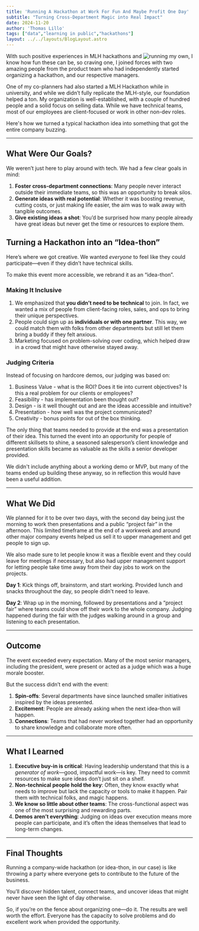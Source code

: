 ```yaml
---
title: 'Running A Hackathon at Work For Fun And Maybe Profit One Day'
subtitle: "Turning Cross-Department Magic into Real Impact"
date: 2024-11-20
author: 'Thomas Lillo'
tags: ["data","learning in public","hackathons"]
layout: ../../layouts/BlogLayout.astro
---
```


With such positive experiences in MLH hackathons and ![running my own](https://brocku.ca/social-sciences/geography/2018/11/21/student-led-datathon-dives-deep-into-growing-industry/), I know how fun these can be, so craving one, I joined forces with two amazing people from the product team who had independently started organizing a hackathon, and our respective managers.

One of my co-planners had also started a MLH Hackathon while in university, and while we didn’t fully replicate the MLH-style, our foundation helped a ton. My organization is well-established, with a couple of hundred people and a solid focus on selling data. While we have technical teams, most of our employees are client-focused or work in other non-dev roles. 

Here's how we turned a typical hackathon idea into something that got the entire company buzzing.

---

## What Were Our Goals?

We weren’t just here to play around with tech. We had a few clear goals in mind:

1. **Foster cross-department connections**: Many people never interact outside their immediate teams, so this was an opportunity to break silos.
2. **Generate ideas with real potential**: Whether it was boosting revenue, cutting costs, or just making life easier, the aim was to walk away with tangible outcomes.
3. **Give existing ideas a shot**: You’d be surprised how many people already have great ideas but never get the time or resources to explore them.

## Turning a Hackathon into an “Idea-thon”

Here’s where we got creative. We wanted *everyone* to feel like they could participate—even if they didn’t have technical skills. 

To make this event more accessible, we rebrand it as an “idea-thon”.

### Making It Inclusive

1. We emphasized that **you didn’t need to be technical** to join. In fact, we wanted a mix of people from client-facing roles, sales, and ops to bring their unique perspectives.
2. People could sign up as **individuals or with one partner**. This way, we could match them with folks from other departments but still let them bring a buddy if they felt anxious.
3. Marketing focused on problem-solving over coding, which helped draw in a crowd that might have otherwise stayed away.

### Judging Criteria

Instead of focusing on hardcore demos, our judging was based on:

1. Business Value - what is the ROI? Does it tie into current objectives? Is this a real problem for our clients or employees?
2. Feasibility - has implementation been thought out?
3. Design - is it well thought out and are the ideas accessible and intuitive?
4. Presentation - how well was the project communicated?
5. Creativity - bonus points for out of the box thinking.

The only thing that teams needed to provide at the end was a presentation of their idea. This turned the event into an opportunity for people of different skillsets to shine, a seasoned salesperson’s client knowledge and presentation skills became as valuable as the skills a senior developer provided.

We didn't include anything about a working demo or MVP, but many of the teams ended up building these anyway, so in reflection this would have been a useful addition.

---

## What We Did

We planned for it to be over two days, with the second day being just the morning to work then presentations and a public “project fair” in the afternoon. This limited timeframe at the end of a workweek and around other major company events helped us sell it to upper management and get people to sign up.

We also made sure to let people know it was a flexible event and they could leave for meetings if necessary, but also had upper management support for letting people take time away from their day jobs to work on the projects.

**Day 1**: Kick things off, brainstorm, and start working. Provided lunch and snacks throughout the day, so people didn't need to leave.

**Day 2**: Wrap up in the morning, followed by presentations and a “project fair” where teams could show off their work to the whole company. Judging happened during the fair with the judges walking around in a group and listening to each presentation.


---

## Outcome

The event exceeded every expectation. Many of the most senior managers, including the president, were present or acted as a judge which was a huge morale booster.

But the success didn’t end with the event:

1. **Spin-offs**: Several departments have since launched smaller initiatives inspired by the ideas presented.
2. **Excitement**: People are already asking when the next idea-thon will happen.
3. **Connections**: Teams that had never worked together had an opportunity to share knowledge and collaborate more often.


---

## What I Learned

1. **Executive buy-in is critical**: Having leadership understand that this is a *generator of work*—good, impactful work—is key. They need to commit resources to make sure ideas don’t just sit on a shelf.  
2. **Non-technical people hold the key**: Often, they know exactly what needs to improve but lack the capacity or tools to make it happen. Pair them with technical folks, and magic happens.  
3. **We know so little about other teams**: The cross-functional aspect was one of the most surprising and rewarding parts.  
4. **Demos aren’t everything**: Judging on ideas over execution means more people can participate, and it’s often the ideas themselves that lead to long-term changes.


---

## Final Thoughts

Running a company-wide hackathon (or idea-thon, in our case) is like throwing a party where everyone gets to contribute to the future of the business. 

You’ll discover hidden talent, connect teams, and uncover ideas that might never have seen the light of day otherwise.

So, if you’re on the fence about organizing one—do it. The results are well worth the effort. Everyone has the capacity to solve problems and do excellent work when provided the opportunity.

